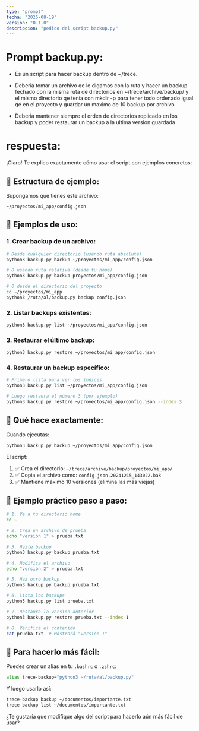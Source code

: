 ```yaml
---
type: "prompt"
fecha: "2025-08-19"
version: "0.1.0"
descripcion: "pedido del script backup.py"
---
```


# Prompt backup.py:

 - Es un script para hacer backup dentro de ~/trece.

 - Deberia tomar un archivo qe le digamos con la ruta y hacer un backup fechado con la misma ruta de directorios en ~/trece/archive/backup/ y el mismo directorio qe tenia con mkdir -p para tener todo ordenado igual qe en el proyecto y guardar un maximo de 10 backup por archivo

 - Deberia mantener siempre el orden de directorios replicado en los backup y poder restaurar un backup a la ultima version guardada
  
# respuesta:

¡Claro! Te explico exactamente cómo usar el script con ejemplos concretos:

## 📁 Estructura de ejemplo:
Supongamos que tienes este archivo:
```
~/proyectos/mi_app/config.json
```

## 🚀 Ejemplos de uso:

### 1. **Crear backup de un archivo:**
```bash
# Desde cualquier directorio (usando ruta absoluta)
python3 backup.py backup ~/proyectos/mi_app/config.json

# O usando ruta relativa (desde tu home)
python3 backup.py backup proyectos/mi_app/config.json

# O desde el directorio del proyecto
cd ~/proyectos/mi_app
python3 /ruta/al/backup.py backup config.json
```

### 2. **Listar backups existentes:**
```bash
python3 backup.py list ~/proyectos/mi_app/config.json
```

### 3. **Restaurar el último backup:**
```bash
python3 backup.py restore ~/proyectos/mi_app/config.json
```

### 4. **Restaurar un backup específico:**
```bash
# Primero lista para ver los índices
python3 backup.py list ~/proyectos/mi_app/config.json

# Luego restaura el número 3 (por ejemplo)
python3 backup.py restore ~/proyectos/mi_app/config.json --index 3
```

## 📂 Qué hace exactamente:

Cuando ejecutas:
```bash
python3 backup.py backup ~/proyectos/mi_app/config.json
```

El script:
1. ✅ Crea el directorio: `~/trece/archive/backup/proyectos/mi_app/`
2. ✅ Copia el archivo como: `config.json.20241215_143022.bak`
3. ✅ Mantiene máximo 10 versiones (elimina las más viejas)

## 🎯 Ejemplo práctico paso a paso:

```bash
# 1. Ve a tu directorio home
cd ~

# 2. Crea un archivo de prueba
echo "versión 1" > prueba.txt

# 3. Hazle backup
python3 backup.py backup prueba.txt

# 4. Modifica el archivo
echo "versión 2" > prueba.txt

# 5. Haz otro backup
python3 backup.py backup prueba.txt

# 6. Lista los backups
python3 backup.py list prueba.txt

# 7. Restaura la versión anterior
python3 backup.py restore prueba.txt --index 1

# 8. Verifica el contenido
cat prueba.txt  # Mostrará "versión 1"
```

## 📝 Para hacerlo más fácil:

Puedes crear un alias en tu `.bashrc` o `.zshrc`:
```bash
alias trece-backup="python3 ~/ruta/al/backup.py"
```

Y luego usarlo así:
```bash
trece-backup backup ~/documentos/importante.txt
trece-backup list ~/documentos/importante.txt
```

¿Te gustaría que modifique algo del script para hacerlo aún más fácil de usar?